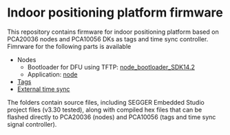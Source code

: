 # Indoor positioning platform firmware

This repository contains firmware for indoor positioning platform based on PCA20036 nodes and PCA10056 DKs as tags and time sync controller. 
Fimrware for the following parts is available
- Nodes
  - Bootloader for DFU using TFTP: [node_bootloader_SDK14.2](https://github.com/jtguggedal/positioning_firmware/tree/master/node_bootloader_SDK14.2)
  - Application: [node](https://github.com/jtguggedal/positioning_firmware/tree/master/node)
- [Tags](https://github.com/jtguggedal/positioning_firmware/tree/master/tag)
- [External time sync](https://github.com/jtguggedal/positioning_firmware/tree/master/time_syncer)

The folders contain source files, including SEGGER Embedded Studio project files (v3.30 tested), along with compiled hex files that can be flashed directly to PCA20036 (nodes) and PCA10056 (tags and time sync signal controller).